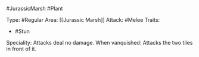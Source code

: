 #JurassicMarsh #Plant 

Type: #Regular 
Area: [[Jurassic Marsh]]
Attack: #Melee
Traits:
- #Stun

Speciality: Attacks deal no damage.
When vanquished: Attacks the two tiles in front of it.